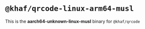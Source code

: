 # `@khaf/qrcode-linux-arm64-musl`

This is the **aarch64-unknown-linux-musl** binary for `@khaf/qrcode`

